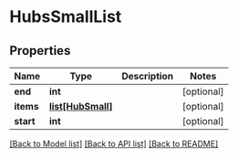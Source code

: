 # HubsSmallList

## Properties
Name | Type | Description | Notes
------------ | ------------- | ------------- | -------------
**end** | **int** |  | [optional] 
**items** | [**list[HubSmall]**](HubSmall.md) |  | [optional] 
**start** | **int** |  | [optional] 

[[Back to Model list]](../README.md#documentation-for-models) [[Back to API list]](../README.md#documentation-for-api-endpoints) [[Back to README]](../README.md)


